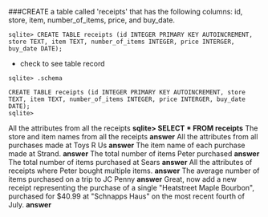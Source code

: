 ###CREATE a table called 'receipts' that has the following columns: id, store, item, number_of_items, price, and buy_date.

```sqlite> CREATE TABLE receipts (id INTEGER PRIMARY KEY AUTOINCREMENT, store TEXT, item TEXT, number_of_items INTEGER, price INTERGER, buy_date DATE); ```

* check to see table record 

```
sqlite> .schema 

CREATE TABLE receipts (id INTEGER PRIMARY KEY AUTOINCREMENT, store TEXT, item TEXT, number_of_items INTEGER, price INTERGER, buy_date DATE);
sqlite> 
```

All the attributes from all the receipts
**sqlite> SELECT * FROM receipts**
The store and item names from all the receipts
**answer**
All the attributes from all purchases made at Toys R Us
**answer**
The item name of each purchase made at Strand.
**answer**
The total number of items Peter purchased
**answer**
The total number of items purchased at Sears
**answer**
All the attributes of receipts where Peter bought multiple items.
**answer**
The average number of items purchased on a trip to JC Penny
**answer**
Great, now add a new receipt representing the purchase of a single "Heatstreet Maple Bourbon", purchased for $40.99 at "Schnapps Haus" on the most recent fourth of July.
**answer**
